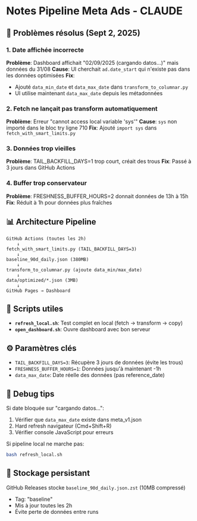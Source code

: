 # Notes Pipeline Meta Ads - CLAUDE

## 🚨 Problèmes résolus (Sept 2, 2025)

### 1. Date affichée incorrecte
**Problème**: Dashboard affichait "02/09/2025 (cargando datos...)" mais données du 31/08
**Cause**: UI cherchait `ad.date_start` qui n'existe pas dans les données optimisées
**Fix**: 
- Ajouté `data_min_date` et `data_max_date` dans `transform_to_columnar.py`
- UI utilise maintenant `data_max_date` depuis les métadonnées

### 2. Fetch ne lançait pas transform automatiquement
**Problème**: Erreur "cannot access local variable 'sys'"
**Cause**: `sys` non importé dans le bloc try ligne 710
**Fix**: Ajouté `import sys` dans `fetch_with_smart_limits.py`

### 3. Données trop vieilles
**Problème**: TAIL_BACKFILL_DAYS=1 trop court, créait des trous
**Fix**: Passé à 3 jours dans GitHub Actions

### 4. Buffer trop conservateur  
**Problème**: FRESHNESS_BUFFER_HOURS=2 donnait données de 13h à 15h
**Fix**: Réduit à 1h pour données plus fraîches

## 📊 Architecture Pipeline

```
GitHub Actions (toutes les 2h)
    ↓
fetch_with_smart_limits.py (TAIL_BACKFILL_DAYS=3)
    ↓
baseline_90d_daily.json (380MB)
    ↓
transform_to_columnar.py (ajoute data_min/max_date)
    ↓
data/optimized/*.json (3MB)
    ↓
GitHub Pages → Dashboard
```

## 🔧 Scripts utiles

- **`refresh_local.sh`**: Test complet en local (fetch → transform → copy)
- **`open_dashboard.sh`**: Ouvre dashboard avec bon serveur

## ⚙️ Paramètres clés

- `TAIL_BACKFILL_DAYS=3`: Récupère 3 jours de données (évite les trous)
- `FRESHNESS_BUFFER_HOURS=1`: Données jusqu'à maintenant -1h
- `data_max_date`: Date réelle des données (pas reference_date)

## 🐛 Debug tips

Si date bloquée sur "cargando datos...":
1. Vérifier que `data_max_date` existe dans meta_v1.json
2. Hard refresh navigateur (Cmd+Shift+R)
3. Vérifier console JavaScript pour erreurs

Si pipeline local ne marche pas:
```bash
bash refresh_local.sh
```

## 💾 Stockage persistant

GitHub Releases stocke `baseline_90d_daily.json.zst` (10MB compressé)
- Tag: "baseline"
- Mis à jour toutes les 2h
- Évite perte de données entre runs